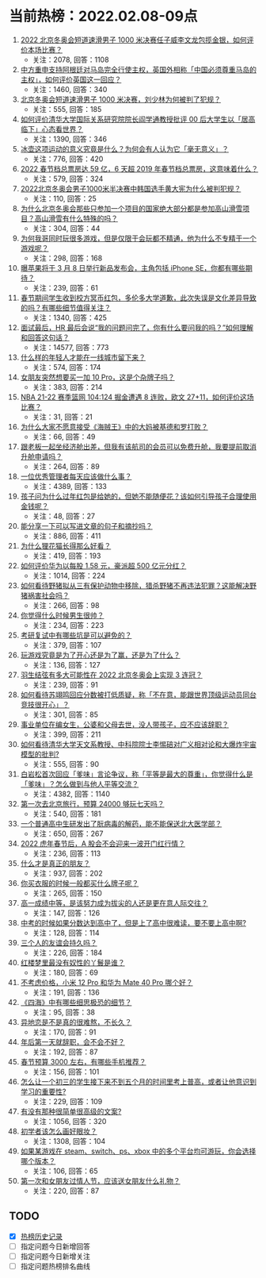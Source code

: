 # 当前热榜：2022.02.08-09点
1. [2022 北京冬奥会短道速滑男子 1000 米决赛任子威李文龙包揽金银，如何评价本场比赛？](https://www.zhihu.com/question/515230521)
    * 关注：2078, 回答：1108
2. [中方重申支持阿根廷对马岛完全行使主权，英国外相称「中国必须尊重马岛的主权」，如何评价英国这一回应？](https://www.zhihu.com/question/515199407)
    * 关注：1460, 回答：340
3. [北京冬奥会短道速滑男子 1000 米决赛，刘少林为何被判了犯规？](https://www.zhihu.com/question/515248775)
    * 关注：555, 回答：185
4. [如何评价清华大学国际关系研究院院长阎学通教授批评 00 后大学生以「居高临下」心态看世界？](https://www.zhihu.com/question/513049793)
    * 关注：1390, 回答：346
5. [冰壶这项运动的意义究竟是什么？为何会有人认为它「毫无意义」？](https://www.zhihu.com/question/514707290)
    * 关注：776, 回答：420
6. [2022 春节档总票房达 59 亿，6 天超 2019 年春节档总票房，这意味着什么？](https://www.zhihu.com/question/515072734)
    * 关注：579, 回答：324
7. [2022北京冬奥会男子1000米半决赛中韩国选手黄大宪为什么被判犯规？](https://www.zhihu.com/question/515256812)
    * 关注：110, 回答：25
8. [为什么北京冬奥会那些只参加一个项目的国家绝大部分都是参加高山滑雪项目？高山滑雪有什么特殊的吗？](https://www.zhihu.com/question/514758474)
    * 关注：304, 回答：44
9. [为何我哥同时玩很多游戏，但是仅限于会玩都不精通，他为什么不专精于一个游戏呢？](https://www.zhihu.com/question/514980043)
    * 关注：298, 回答：168
10. [曝苹果将于 3 月 8 日举行新品发布会，主角包括 iPhone SE，你都有哪些期待？](https://www.zhihu.com/question/514843917)
    * 关注：239, 回答：61
11. [春节期间学生收到校方冥币红包，多伦多大学道歉，此次失误是文化差异导致的吗？有哪些细节值得关注？](https://www.zhihu.com/question/515144569)
    * 关注：1340, 回答：425
12. [面试最后，HR 最后会说“我的问题问完了，你有什么要问我的吗？”如何理解和回答这句话？](https://www.zhihu.com/question/29904997)
    * 关注：14577, 回答：773
13. [什么样的年轻人才能在一线城市留下来？](https://www.zhihu.com/question/501122211)
    * 关注：574, 回答：174
14. [女朋友突然想要买一加 10 Pro，这是个杂牌子吗？](https://www.zhihu.com/question/511403227)
    * 关注：383, 回答：214
15. [NBA 21-22 赛季篮网 104:124 掘金遭遇 8 连败，欧文 27+11，如何评价这场比赛？](https://www.zhihu.com/question/515132027)
    * 关注：31, 回答：21
16. [为什么大家不愿意接受《海贼王》中的大妈被基德和罗打败？](https://www.zhihu.com/question/514736492)
    * 关注：66, 回答：49
17. [跟老板一起坐经济舱出差，但我有该航司的会员可以免费升舱，我要提前取消升舱申请吗？](https://www.zhihu.com/question/514680174)
    * 关注：264, 回答：89
18. [一位优秀管理者每天应该做什么事？](https://www.zhihu.com/question/303333052)
    * 关注：4389, 回答：133
19. [孩子问为什么过年红包是给她的，但她不能随便花？该如何引导孩子合理使用金钱呢？](https://www.zhihu.com/question/514345332)
    * 关注：48, 回答：27
20. [能分享一下可以写进文章的句子和摘抄吗？](https://www.zhihu.com/question/476109965)
    * 关注：886, 回答：411
21. [为什么狸花猫长得那么好看？](https://www.zhihu.com/question/354578685)
    * 关注：419, 回答：193
22. [如何评价华为以每股 1.58 元，豪派超 500 亿元分红？](https://www.zhihu.com/question/515155504)
    * 关注：1014, 回答：224
23. [如何看待野猪拟从三有保护动物中移除，猎杀野猪不再违法犯罪？这能解决野猪祸害社会吗？](https://www.zhihu.com/question/505422000)
    * 关注：266, 回答：98
24. [你觉得什么时候男生很帅？](https://www.zhihu.com/question/513361533)
    * 关注：234, 回答：223
25. [考研复试中有哪些坑是可以避免的？](https://www.zhihu.com/question/508933512)
    * 关注：379, 回答：107
26. [玩游戏究竟是为了开心还是为了赢，还是为了什么？](https://www.zhihu.com/question/512567448)
    * 关注：136, 回答：127
27. [羽生结弦有多大可能性在 2022 北京冬奥会上实现 3 连冠？](https://www.zhihu.com/question/267354355)
    * 关注：239, 回答：91
28. [如何看待苏翊鸣回应分数被打低质疑，称「不在意，能跟世界顶级运动员同台竞技很开心」？](https://www.zhihu.com/question/515173467)
    * 关注：301, 回答：85
29. [事业单位在编女生，公婆和父母去世，没人带孩子，应不应该辞职？](https://www.zhihu.com/question/514725117)
    * 关注：399, 回答：211
30. [如何看待清华大学天文系教授、中科院院士李惕碚对广义相对论和大爆炸宇宙模型的批判?](https://www.zhihu.com/question/514832284)
    * 关注：555, 回答：90
31. [白岩松首次回应「爹味」言论争议，称「平等是最大的尊重」，你觉得什么是「爹味」？怎么做到与他人平等交流？](https://www.zhihu.com/question/510223842)
    * 关注：4382, 回答：1140
32. [第一次去北京旅行，预算 24000 够玩七天吗？](https://www.zhihu.com/question/510336051)
    * 关注：540, 回答：181
33. [一个普通高中生研发出了朊病毒的解药，能不能保送北大医学部？](https://www.zhihu.com/question/514835531)
    * 关注：650, 回答：267
34. [2022 虎年春节后，A 股会不会迎来一波开门红行情？](https://www.zhihu.com/question/513881794)
    * 关注：236, 回答：113
35. [什么才是真正的朋友？](https://www.zhihu.com/question/24101927)
    * 关注：937, 回答：202
36. [你买衣服的时候一般都买什么牌子呢？](https://www.zhihu.com/question/378557691)
    * 关注：265, 回答：150
37. [高一成绩中等，是该努力成为拔尖的人还是更在意人际交往？](https://www.zhihu.com/question/515051627)
    * 关注：147, 回答：126
38. [中考的时候如果分数达到高中了，但是上了高中很难读，要不要上高中啊?](https://www.zhihu.com/question/514869813)
    * 关注：128, 回答：114
39. [三个人的友谊会持久吗？](https://www.zhihu.com/question/515067043)
    * 关注：226, 回答：184
40. [红楼梦里最没有奴性的丫鬟是谁？](https://www.zhihu.com/question/514005910)
    * 关注：180, 回答：69
41. [不考虑价格，小米 12 Pro 和华为 Mate 40 Pro 哪个好？](https://www.zhihu.com/question/514344398)
    * 关注：191, 回答：136
42. [《四海》中有哪些细思极恐的细节？](https://www.zhihu.com/question/514094216)
    * 关注：95, 回答：38
43. [异地恋是不是真的很难熬，不长久？](https://www.zhihu.com/question/511098820)
    * 关注：170, 回答：91
44. [年后第一天就辞职，会不会不好？](https://www.zhihu.com/question/514734209)
    * 关注：192, 回答：87
45. [春节预算 3000 左右，有哪些手机推荐？](https://www.zhihu.com/question/507873881)
    * 关注：156, 回答：101
46. [怎么让一个初三的学生接下来不到五个月的时间里考上普高，或者让他意识到学习的重要性?](https://www.zhihu.com/question/514286040)
    * 关注：229, 回答：109
47. [有没有那种很简单很高级的文案?](https://www.zhihu.com/question/501243639)
    * 关注：1056, 回答：320
48. [初学者该怎么画好眼妆？](https://www.zhihu.com/question/24307323)
    * 关注：1308, 回答：104
49. [如果某游戏在 steam、switch、ps、xbox 中的多个平台均可游玩，你会选择哪个版本？](https://www.zhihu.com/question/514905455)
    * 关注：106, 回答：65
50. [第一次和女朋友过情人节，应该送女朋友什么礼物？](https://www.zhihu.com/question/20735680)
    * 关注：220, 回答：87
## TODO
* [x] [热榜历史记录](hot_history/AllHot.md)
* [ ] 指定问题今日新增回答
* [ ] 指定问题今日新增关注
* [ ] 指定问题热榜排名曲线
